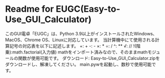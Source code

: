 # Readme for EUGC(Easy-to-Use_GUI_Calculator)
このGUI電卓「EUGC」は、Python 3.9以上がインストールされたWindows、MacOS、Chrome OS、Linuxに対応しています。
当計算機中にて使用される計算記号の対応表を以下に記述します。
+: +
-: -
×: *
÷: /
^: **
√: //
!(階乗):math.factorial(入力値)
mathをインポート済みなので、そのままmathモジュールの関数が使用可能です。
ダウンロード:
Easy-to-Use_GUI_Calculator.zipをダウンロードし、解凍してください。
main.pywを起動し、数秒で使用可能です。